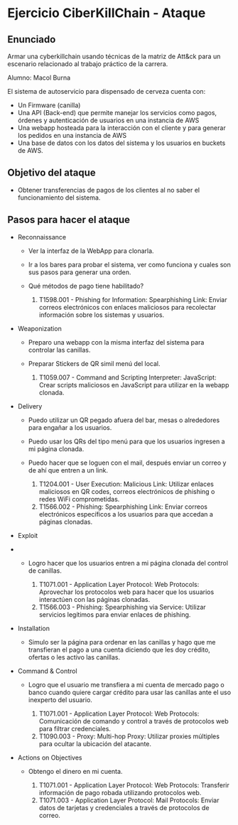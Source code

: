 # Ejercicio CiberKillChain - Ataque

## Enunciado

Armar una cyberkillchain usando técnicas de la matriz de Att&ck para un escenario relacionado al trabajo práctico de la carrera.

Alumno: Macol Burna

El sistema de autoservicio para dispensado de cerveza cuenta con:
 * Un Firmware (canilla)
 * Una API (Back-end) que permite manejar los servicios como pagos, órdenes y autenticación de usuarios en una instancia de AWS
 * Una webapp hosteada para la interacción con el cliente y para generar los pedidos en una instancia de AWS
 * Una base de datos con los datos del sistema y los usuarios en buckets de AWS.

## Objetivo del ataque

 * Obtener transferencias de pagos de los clientes al no saber el funcionamiento del sistema.
       
## Pasos para hacer el ataque

* Reconnaissance
  - Ver la interfaz de la WebApp para clonarla.
  - Ir a los bares para probar el sistema, ver como funciona y cuales son sus pasos para generar una orden.
  - Qué métodos de pago tiene habilitado?
 
       1. T1598.001 - Phishing for Information: Spearphishing Link: Enviar correos electrónicos con enlaces maliciosos para recolectar información sobre los sistemas y usuarios.

* Weaponization

  - Preparo una webapp con la misma interfaz del sistema para controlar las canillas.
  - Preparar Stickers de QR simil menú del local.
 
       1. T1059.007 - Command and Scripting Interpreter: JavaScript: Crear scripts maliciosos en JavaScript para utilizar en la webapp clonada.

* Delivery
  - Puedo utilizar un QR pegado afuera del bar, mesas o alrededores para engañar a los usuarios. 
  - Puedo usar los QRs del tipo menú para que los usuarios ingresen a mi página clonada.
  - Puedo hacer que se loguen con el mail, después enviar un correo y de ahí que entren a un link.
     
       1. T1204.001 - User Execution: Malicious Link: Utilizar enlaces maliciosos en QR codes, correos electrónicos de phishing o redes WiFi comprometidas.
       2. T1566.002 - Phishing: Spearphishing Link: Enviar correos electrónicos específicos a los usuarios para que accedan a páginas clonadas.

* Exploit
* 
  - Logro hacer que los usuarios entren a mi página clonada del control de canillas.
 
       1. T1071.001 - Application Layer Protocol: Web Protocols: Aprovechar los protocolos web para hacer que los usuarios interactúen con las páginas clonadas.
       2. T1566.003 - Phishing: Spearphishing via Service: Utilizar servicios legítimos para enviar enlaces de phishing.

* Installation

  - Simulo ser la página para ordenar en las canillas y hago que me transfieran el pago a una cuenta diciendo que les doy crédito, ofertas o les activo las canillas.

* Command & Control

  - Logro que el usuario me transfiera a mi cuenta de mercado pago o banco cuando quiere cargar crédito para usar las canillas ante el uso inexperto del usuario.
      
       1. T1071.001 - Application Layer Protocol: Web Protocols: Comunicación de comando y control a través de protocolos web para filtrar credenciales.
       2. T1090.003 - Proxy: Multi-hop Proxy: Utilizar proxies múltiples para ocultar la ubicación del atacante.
  
* Actions on Objectives
  
   - Obtengo el dinero en mi cuenta.
     
       1. T1071.001 - Application Layer Protocol: Web Protocols: Transferir información de pago robada utilizando protocolos web.
       2. T1071.003 - Application Layer Protocol: Mail Protocols: Enviar datos de tarjetas y credenciales a través de protocolos de correo.

